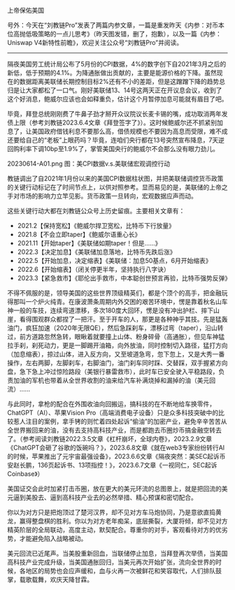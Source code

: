 
上帝保佑美国

号外：今天在“刘教链Pro”发表了两篇内参文章，一篇是重发昨天《内参：对币本位高抛低吸策略的一点儿思考》（昨天图发错，删了，抱歉），以及一篇《内参：Uniswap V4新特性前瞻》，欢迎关注公众号“刘教链Pro”并阅读。

* * *

隔夜美国劳工统计局公布了5月份的CPI数据，4%的数字创下自2021年3月之后的新低，低于预期的4.1%。为降通胀做出贡献的，主要是能源价格的下降。虽然现在的数据距离美联储长期控制目标2%还有不小的差距，但是这蹭蹭下降的趋势总归是让大家都松了一口气。刚好美联储13、14号这两天正在开议息会议，收到了这个好消息，鲍威尔应该也会如释重负，估计这个月暂停加息可能就有眉目了吧。

毕竟，拜登总统刚刚费了牛鼻子劲才掰开众议院议长麦卡锡的嘴，成功取消两年发债上限（参考刘教链2023.6.4文章《拜登签字了》）。这时候鲍威尔还不抓紧别加息了，让美国政府借钱利息不要那么高，借债规模也不要因为高息而受限，难不成还要给自己的“老板”上眼药吗？毕竟，连咱们央行都在13号突然宣布降息，7天逆回购利率下调10bp至1.9%了，掌管美国央行的鲍威尔不会那么没有眼力劲儿。

20230614-A01.png
图：美CPI数据v.s.美联储宏观调控行动

教链调出了自2021年1月份以来的美国CPI数据柱状图，并把美联储调控货币政策的关键行动标记在了时间节点上，以供对照参考。显而易见的是，美联储的上帝之手对市场的影响力立竿见影。货币政策一旦转向，宏观数据应声而动。

这些关键行动大都在刘教链公众号上历史留痕。主要相关文章有：

- 2021.2【保持宽松】《鲍威尔捍卫宽松，比特币下行放量》
- 2021.8【不会立即taper】《鲍威尔语重心长》
- 2021.11【开始taper】《美联储如期taper！但是……》
- 2022.3【决定加息】《美联储加息落地，比特币先跌后涨》
- 2022.5【开始加息，决定缩表】《美联储：加息50基点，6月开始缩表》
- 2022.6【开始缩表】（闭关停更半年，坚持执行八字诀）
- 2023.3【紧急救市】《耶伦出手救市，中本聪创世预言再验，比特币强势反弹》

不得不佩服的是，领导美国的这些世界顶级精英们，都是个顶个的高手，把金融玩得那叫一个炉火纯青。在康波萧条周期内外交困的艰苦环境中，愣是靠着秋名山车神一般的车技，连续弯道漂移，多次180度大回环，愣是没有冲出护栏、摔下山崖，看得围观群众都捏了一把汗。至于开车的人，那更是各种神乎其技。先是猛轰油门，疯狂加速（2020年无限QE），然后急踩刹车，漂移过弯（taper），沿山转过，前方道路忽然急转，眼瞅着就要撞上山体、粉身碎骨（高通胀），但见车神猛拉手刹，刹死动力，更是一脚踢开油箱，向外放油，同时控制切入路径，猛打方向（加息缩表），掠过山体，进入反方向，又至坡道急弯，忽下忽上，又是大秀一番操作，左右两脚，左脚刹车，右脚油门，油门刹车同时踩、交替踩，双手握紧方向盘，急下急上冲过惊险路段（美银行暴雷救市），此时车已安全驶入平稳路段，负责加油的军机也带着从全世界收割的油来给汽车补满烧掉和漏掉的油（美元回流）……

与此同时，拿枪的配合在外围收油向回搬运，搞科技的在不断地给车换零件，ChatGPT（AI）、苹果Vision Pro（高端消费电子设备）只是众多科技突破中的比较惹人注目的案例，拿手铐的则忙着四处起诉“偷油”的加密产业，避免辛辛苦苦从全世界搬回来的油，没有去支持高科技产业，而是都跑去币圈炒币搞金融空转去了。（参考阅读刘教链2022.3.5文章《杠杆崩坏，全球内卷》，2023.2.9文章《ChatGPT会砸了谷歌的饭碗吗？》，2023.6.8文章《就在web3专家纷纷转行AI的时候，苹果推出了元宇宙最强设备》，2023.6.6文章《隔夜突然：美SEC起诉币安赵长鹏，136页起诉书、13项指控！》，2023.6.7文章《一视同仁，SEC起诉Coinbase》）

美国证交会此时加紧打击币圈，放在更大的美元环流的总图景上，就是把回流的美元逼到美股去、逼到高科技产业去的必然举措、精心预谋和密切配合。

你以为对方只是把炮顶过了楚河汉界，却不见对方车马炮协同，乃是意欲直捣黄龙，赢得整盘棋的胜利。你以为对方老年痴呆，底层撕裂，大厦将倾，却不见对方精英阶层的全局联动，高度主动，默契配合。尊重你的对手，客观看待对方的优劣势，才能避免陷入战略被动。

美元回流已近尾声。当美股重新回血，当联储停止加息，当拜登再次举债，当美国高科技产业完成升级，当美国通胀回归，当美元再次开始扩张，流向全世界的时候，各地区的局势也会应声缓和，血与火再一次被鲜花和笑容取代，人们排队鼓掌，载歌载舞，欢庆天降甘霖。






